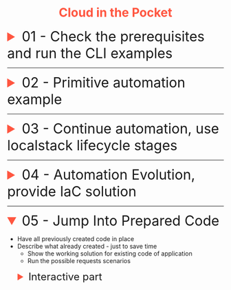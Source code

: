 <style>
:root {
    font-size: 1rem;
    font-family: "Dava Sans", sans-serif;
    color-scheme: light dark;
}

h1 {
    text-align: center;
    color: #ff5640;
}

details > details[open] {
    border-top: 1px solid #dadada;
}

summary::marker {
    color: #ff5640;
}

img {
max-width: 700px;
height: auto;
display: block;
}
</style>

# Cloud in the Pocket

<details name="branch">
    <summary style="font-size: 32px;">01 - Check the prerequisites and run the CLI examples</summary>

* Show the initial code and explain it
* Check that all prerequisites are installed
    * Docker
    * aws
    * aws credentials and profiles created
    * awslocal
    * localstack account created and activated hobby plan (show in browser)

```shell

# Check the versions of the tools installed
docker -v && \
aws --version  && \
awslocal --version
```

<details style="margin-inline-start:24px">
    <summary style="font-size: 24px">Interactive Part</summary>

* Create directory for docker
    * Add the services into docker-compose for postgres and localstack. And each line explained
    * Add .env file for postgres
    * Add helper scripts into root package.json
    * Start the docker services
    * Show the `cli` examples of the bucket creation

```shell
# let's create a test bucket in the localstack
awslocal s3 mb s3://test-bucket
```

```shell
#check if bucket is created
awslocal s3 ls
```

```shell
# upload file to the bucket
awslocal s3 cp "${PWD}/ecosystem.config.cjs" s3://test-bucket/ecosystem.config.cjs
```

```shell
# stream file into stdout in terminal
awslocal s3 cp s3://test-bucket/ecosystem.config.cjs -
```

```shell
# download file from s3 to local directory 
awslocal s3 cp awslocal s3 cp s3://test-bucket/ecosystem.config.cjs ecosystem.config_downloaded.cjs 
```

```shell
#destroy the bucket (force to remove bucket with any images in it)
awslocal s3 rb s3://test-bucket --force
```

_Proof that such kind of work is ok to know the basics of aws cli
but completely not sufficient to deal with complex infrastructure settings_
</details>
</details>

---

<details name="branch">
    <summary style="font-size: 32px;">02 - Primitive automation example</summary>

* Describe `scripts` directory created in the root of the project
* Some scripts added form the start

<details style="margin-inline-start:24px">
 <summary style="font-size: 24px">Interactive Part</summary>

### Interactive part

* Run all scripts in `/scripts` directory in a sequence
* Check that /register /login /users endpoint are working
* Describe and show with example of pre-created script for API Gateway why it is not optimal

</details>
</details>

---

<details name="branch">
    <summary style="font-size: 32px">03 - Continue automation, use localstack lifecycle stages</summary>

### Work with LocalStack lifecycle stages and hooks

```
/etc
└── localstack
    └── init
        ├── boot.d           <-- executed in the container before localstack starts
        ├── ready.d          <-- executed when localstack becomes ready
        ├── shutdown.d       <-- executed when localstack shuts down
        └── start.d          <-- executed when localstack starts up
```

<details style="margin-inline-start:24px">
 <summary style="font-size: 24px;">Interactive part</summary>

* Update docker-compose to have the localstack scripts directory mounted
* Move there some scripts and describe how this stuff works
* Make all files in `localstack_scripts` directory executable by running `chmod -R +x docker/localstack_scripts`
* Add `"lambda:create": "./scripts/4_create-lambda.sh"` to npm scripts section
* Add authenticator and users lambdas to localstack from the `npm scripts`
* Show why this already a better solution but still there is a room for improvement

</details>
</details>

---

<details name="branch">
<summary style="font-size: 32px">04 - Automation Evolution, provide IaC solution</summary>

* Introduce the __CDK__
    * Explain what is this
    * Check the prerequisites

```shell

echo "CDK - $(cdk --version)" && \
echo "CDK-LOCAL - $(cdklocal --version)"
```

<details style="margin-inline-start:24px">
<summary style="font-size: 24px">Interactive part</summary>

* Init the cdk application `mkdir app && cd app && cdk init app --language typescript`
* Jump to the source for a bit

</details>
</details>

---

<details name="branch" open>
    <summary style="font-size: 32px">05 - Jump Into Prepared Code</summary>

* Have all previously created code in place
* Describe what already created - just to save time
    * Show the working solution for existing code of application
    * Run the possible requests scenarios

<details style="margin-inline-start:24px">
  <summary style="font-size: 24px">Interactive part</summary>

### Let's implement the next missing functionality

1. Add possibility to users to update information about them
    1. PUT method in users lambda
    2. Add resources in ApiGateway
    3. Update integrations if needed
    4. ... check for other steps and annotate them
    5. Rebuild CDK-LOCAL
2. Protect existing routes / lambdas using Lambda Authorizer ![Secure-API-Gateway-b-Figure-1.png](presentation/img/Secure-API-Gateway-b-Figure-1.png)
    1. Create Lambda to validate the request
    2. Describe what the policies are
    3. Update ApiGateway configuration 
    4. Rebuild CDK-LOCAL
3. Add possibility to store the attachments
    1. Create Attachments lambda
    2. Explain the flow of the file upload form the user and S3 perspective. Explain the constraints of the ApiGateway
       and Lambda
    
    ![Secure-API-Gateway-b-Figure-1.png](presentation/img/Secure-API-Gateway-b-Figure-1.png)
</details>
</details>
